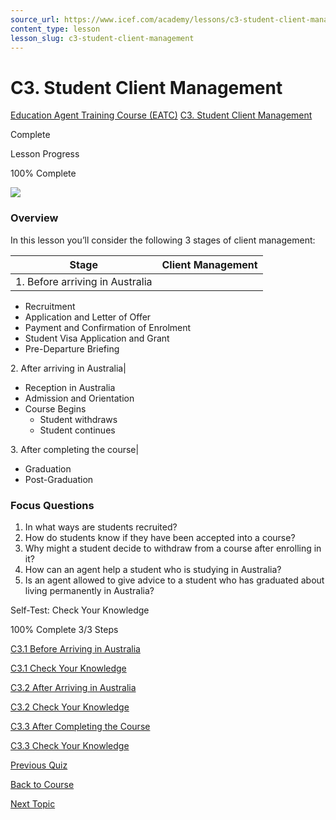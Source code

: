 ```yaml
---
source_url: https://www.icef.com/academy/lessons/c3-student-client-management/
content_type: lesson
lesson_slug: c3-student-client-management
---
```


# C3. Student Client Management

[Education Agent Training Course (EATC)](https://www.icef.com/academy/courses/education-agent-training-course-eatc/) [C3. Student Client Management](https://www.icef.com/academy/lessons/c3-student-client-management/)

Complete

Lesson Progress 

100% Complete 

![](https://www.icef.com/academy/wp-content/uploads/2022/09/pexels-monstera-6238082-1024x683.jpg)

### Overview

In this lesson you’ll consider the following 3 stages of client management:

**Stage**| **Client Management**  
---|---  
1\. Before arriving in Australia| 

  * Recruitment
  * Application and Letter of Offer
  * Payment and Confirmation of Enrolment
  * Student Visa Application and Grant
  * Pre-Departure Briefing

  
2\. After arriving in Australia| 

  * Reception in Australia
  * Admission and Orientation
  * Course Begins
    * Student withdraws
    * Student continues

  
3\. After completing the course| 

  * Graduation
  * Post-Graduation

  
  
### Focus Questions

  1. In what ways are students recruited?
  2. How do students know if they have been accepted into a course?
  3. Why might a student decide to withdraw from a course after enrolling in it?
  4. How can an agent help a student who is studying in Australia?
  5. Is an agent allowed to give advice to a student who has graduated about living permanently in Australia?



Self-Test: Check Your Knowledge

100% Complete  3/3 Steps 

[ C3.1 Before Arriving in Australia ](https://www.icef.com/academy/topic/c3-1-before-arriving-in-australia/)

[ C3.1 Check Your Knowledge ](https://www.icef.com/academy/quizzes/c3-1-check-your-knowledge-2/)

[ C3.2 After Arriving in Australia ](https://www.icef.com/academy/topic/c3-2-after-arriving-in-australia/)

[ C3.2 Check Your Knowledge ](https://www.icef.com/academy/quizzes/c3-2-check-your-knowledge-2/)

[ C3.3 After Completing the Course ](https://www.icef.com/academy/topic/c3-3-after-completing-course/)

[ C3.3 Check Your Knowledge ](https://www.icef.com/academy/quizzes/c3-4-check-your-knowledge/)

[ Previous Quiz ](https://www.icef.com/academy/quizzes/c2-6-check-your-knowledge/)

[Back to Course](https://www.icef.com/academy/courses/education-agent-training-course-eatc/)

[ Next Topic ](https://www.icef.com/academy/topic/c3-1-before-arriving-in-australia/)
